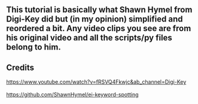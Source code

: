 ## This tutorial is basically what Shawn Hymel from Digi-Key did but (in my opinion) simplified and reordered a bit. Any video clips you see are from his original video and all the scripts/py files belong to him.



## Credits
https://www.youtube.com/watch?v=fRSVQ4Fkwjc&ab_channel=Digi-Key </br>  
https://github.com/ShawnHymel/ei-keyword-spotting
